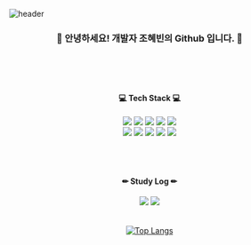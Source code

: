 ![header](https://capsule-render.vercel.app/api?type=Cylinder&color=D7F1FE&text=HyebinCho&fontColor=2F2F30)


<div align="center">
  <h3>  👋 안녕하세요! 개발자 조혜빈의 Github 입니다. 👋 </h3>
  
  <br/>
  <br/>
  <br/>

  
  <h4>  💻 Tech Stack 💻 </h4>
  <img src="https://img.shields.io/badge/HTML5-E34F26?style=for-the-badge&logo=html5&logoColor=white"/>
  <img src="https://img.shields.io/badge/css3-1572B6?style=for-the-badge&l&logo=css3&logoColor=white"/>
  <img src="https://img.shields.io/badge/JavaScript-F7DF1E?style=for-the-badge&l&logo=JavaScript&logoColor=white"/>
    <img src="https://img.shields.io/badge/React-61DAFB?style=for-the-badge&l&logo=React&logoColor=white"/>
  <img src="https://img.shields.io/badge/Redux-764ABC?style=for-the-badge&l&logo=Redux&logoColor=white"/>
  <br/>
      <img src="https://img.shields.io/badge/Node.js-338833?style=for-the-badge&l&logo=Node.js&logoColor=white"/>
    <img src="https://img.shields.io/badge/Express-000000?style=for-the-badge&l&logo=Express&logoColor=white"/>
        <img src="https://img.shields.io/badge/Firebase-ffca28?style=for-the-badge&l&logo=Firebase&logoColor=white"/>
<img src="https://img.shields.io/badge/github-181717?style=for-the-badge&logo=github&logoColor=white"/>
<img src="https://img.shields.io/badge/Figma-F24E1E?style=for-the-badge&logo=Figma&logoColor=white"/>
    <br/>
    <br/>    
    <br/>    
    <br/>
    
      
  <h4>  ✏ Study Log ✏ </h4>
  
<a href="https://velog.io/@hatbann" target="_blank"><img src="https://img.shields.io/badge/Velog-20c997?style=flat-square&logo=Vimeo&logoColor=white"/></a>
  <a href="https://hatban57.tistory.com/" target="_blank"><img src="https://img.shields.io/badge/Tistory-000000?style=flat-square&logo=Tistory&logoColor=white"/></a>
<br/>
<br/>
  <br/>
[![Top Langs](https://github-readme-stats.vercel.app/api/top-langs/?username=hatbann)](https://github.com/hatbann/github-readme-stats)


   
</div>


<!--
**hatbann/hatbann** is a ✨ _special_ ✨ repository because its `README.md` (this file) appears on your GitHub profile.

Here are some ideas to get you started:

- 🔭 I’m currently working on ...
- 🌱 I’m currently learning ...
- 👯 I’m looking to collaborate on ...
- 🤔 I’m looking for help with ...
- 💬 Ask me about ...
- 📫 How to reach me: ...
- 😄 Pronouns: ...
- ⚡ Fun fact: ...
-->
